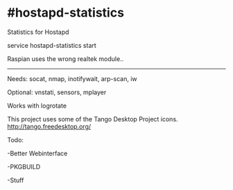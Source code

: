 #hostapd-statistics
==================

Statistics for Hostapd


service hostapd-statistics start

Raspian uses the wrong realtek module..




________________________________
Needs: socat, nmap, inotifywait, arp-scan, iw

Optional: vnstati, sensors, mplayer


Works with logrotate

This project uses some of the Tango Desktop Project icons. http://tango.freedesktop.org/

Todo:

-Better Webinterface

-PKGBUILD

-Stuff


